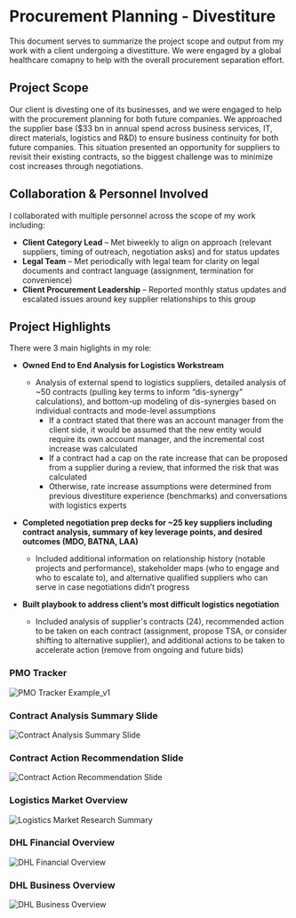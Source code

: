 # Procurement Planning - Divestiture
This document serves to summarize the project scope and output from my work with a client undergoing a divestitture.  We were engaged by a global healthcare comapny to help with the overall procurement separation effort. 


## Project Scope
Our client is divesting one of its businesses, and we were engaged to help with the procurement planning for both future companies.  We approached the supplier base ($33 bn in annual spend across business services, IT, direct materials, logistics and R&D) to ensure business continuity for both future companies.  This situation presented an opportunity for suppliers to revisit their existing contracts, so the biggest challenge was to minimize cost increases through negotiations.


## Collaboration & Personnel Involved
I collaborated with multiple personnel across the scope of my work including:

- **Client Category Lead** – Met biweekly to align on approach (relevant suppliers, timing of outreach, negotiation asks) and for status updates
- **Legal Team** – Met periodically with legal team for clarity on legal documents and contract language (assignment, termination for convenience)
- **Client Procurement Leadership** – Reported monthly status updates and escalated issues around key supplier relationships to this group

## Project Highlights
There were 3 main higlights in my role: 

- **Owned End to End Analysis for Logistics Workstream**
  - Analysis of external spend to logistics suppliers, detailed analysis of ~50 contracts (pulling key terms to inform “dis-synergy” calculations), and bottom-up modeling of dis-synergies based on individual contracts and mode-level assumptions
    - If a contract stated that there was an account manager from the client side, it would be assumed that the new entity would require its own account manager, and the incremental cost increase was calculated
    - If a contract had a cap on the rate increase that can be proposed from a supplier during a review, that informed the risk that was calculated
    - Otherwise, rate increase assumptions were determined from previous divestiture experience (benchmarks) and conversations with logistics experts
    
- **Completed negotiation prep decks for ~25 key suppliers including contract analysis, summary of key leverage points, and desired outcomes (MDO, BATNA, LAA)**
  - Included additional information on relationship history (notable projects and performance), stakeholder maps (who to engage and who to escalate to), and alternative qualified suppliers who can serve in case negotiations didn’t progress
  
- **Built playbook to address client’s most difficult logistics negotiation**
  -  Included analysis of supplier's contracts (24), recommended action to be taken on each contract (assignment, propose TSA, or consider shifting to alternative supplier), and additional actions to be taken to accelerate action (remove from ongoing and future bids)


### PMO Tracker
![PMO Tracker Example_v1](https://user-images.githubusercontent.com/71853253/195653705-93a9e074-7005-4368-a24e-582af25184a3.PNG)


### Contract Analysis Summary Slide
![Contract Analysis Summary Slide](https://user-images.githubusercontent.com/71853253/195654149-351af49b-db02-429e-920d-7438b045ae63.PNG)


### Contract Action Recommendation Slide
![Contract Action Recommendation Slide](https://user-images.githubusercontent.com/71853253/195654192-cb741544-9a86-4f03-85c0-998d8717b1c4.PNG)


### Logistics Market Overview
![Logistics Market Research Summary](https://user-images.githubusercontent.com/71853253/195661401-40423b77-0175-426e-9b1c-bb1758eaf8b9.PNG)

### DHL Financial Overview
![DHL Financial Overview](https://user-images.githubusercontent.com/71853253/195661501-d5cb8132-6497-45bb-9caa-b6a1f398509e.PNG)

### DHL Business Overview
![DHL Business Overview](https://user-images.githubusercontent.com/71853253/195661536-3433df70-6c37-47d5-ab38-32e55b31bc3f.PNG)





